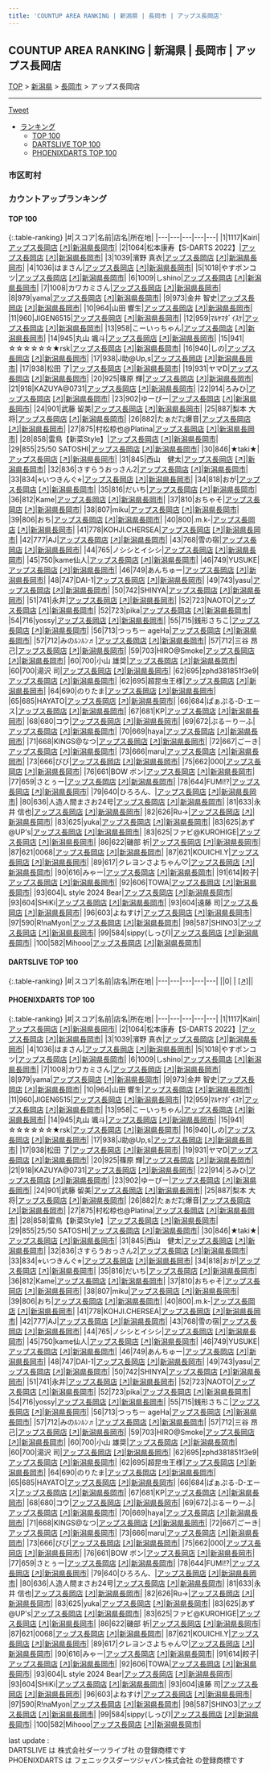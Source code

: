 ```yaml
---
title: 'COUNTUP AREA RANKING | 新潟県 | 長岡市 | アップス長岡店'
---
```

## COUNTUP AREA RANKING | 新潟県 | 長岡市 | アップス長岡店

[TOP](/darts/rank/) > [新潟県](/darts/rank/新潟県/) > [長岡市](/darts/rank/新潟県/長岡市/) > アップス長岡店

___

<a href="https://twitter.com/share?ref_src=twsrc%5Etfw" data-text="COUNTUP AREA RANKING | 新潟県長岡市アップス長岡店" class="twitter-share-button" data-hashtags="DARTSLIVE,PHOENIXDARTS,darts,ダーツ" data-show-count="false">Tweet</a>

* [ランキング](#カウントアップランキング)
    * [TOP 100](#top-100)
    * [DARTSLIVE TOP 100](#dartslive-top-100)
    * [PHOENIXDARTS TOP 100](#phoenixdarts-top-100)

### 市区町村

<ul>

</ul>

### カウントアップランキング

#### TOP 100



{:.table-ranking}
|#|スコア|名前|店名|所在地|
|---|---|---|---|---|
|1|1117|<span class="rank-name-pd">Kairi</span>|<a href="/darts/rank/shops/81189.html">アップス長岡店</a> <a href="https://vs.phoenixdarts.com/jp/shop/shopDetailInfo/s_81189?s_seq=81189">[↗]</a>|<a href="/darts/rank/新潟県/長岡市">新潟県長岡市</a>|
|2|1064|<span class="rank-name-pd">松本康寿【S-DARTS 2022】</span>|<a href="/darts/rank/shops/81189.html">アップス長岡店</a> <a href="https://vs.phoenixdarts.com/jp/shop/shopDetailInfo/s_81189?s_seq=81189">[↗]</a>|<a href="/darts/rank/新潟県/長岡市">新潟県長岡市</a>|
|3|1039|<span class="rank-name-pd"><span class="pro-icon-pd"></span>濱野 真衣</span>|<a href="/darts/rank/shops/81189.html">アップス長岡店</a> <a href="https://vs.phoenixdarts.com/jp/shop/shopDetailInfo/s_81189?s_seq=81189">[↗]</a>|<a href="/darts/rank/新潟県/長岡市">新潟県長岡市</a>|
|4|1036|<span class="rank-name-pd">はまさん</span>|<a href="/darts/rank/shops/81189.html">アップス長岡店</a> <a href="https://vs.phoenixdarts.com/jp/shop/shopDetailInfo/s_81189?s_seq=81189">[↗]</a>|<a href="/darts/rank/新潟県/長岡市">新潟県長岡市</a>|
|5|1018|<span class="rank-name-pd">やすポンコツ</span>|<a href="/darts/rank/shops/81189.html">アップス長岡店</a> <a href="https://vs.phoenixdarts.com/jp/shop/shopDetailInfo/s_81189?s_seq=81189">[↗]</a>|<a href="/darts/rank/新潟県/長岡市">新潟県長岡市</a>|
|6|1009|<span class="rank-name-pd">しshino</span>|<a href="/darts/rank/shops/81189.html">アップス長岡店</a> <a href="https://vs.phoenixdarts.com/jp/shop/shopDetailInfo/s_81189?s_seq=81189">[↗]</a>|<a href="/darts/rank/新潟県/長岡市">新潟県長岡市</a>|
|7|1008|<span class="rank-name-pd">カワカミさん</span>|<a href="/darts/rank/shops/81189.html">アップス長岡店</a> <a href="https://vs.phoenixdarts.com/jp/shop/shopDetailInfo/s_81189?s_seq=81189">[↗]</a>|<a href="/darts/rank/新潟県/長岡市">新潟県長岡市</a>|
|8|979|<span class="rank-name-pd">yama</span>|<a href="/darts/rank/shops/81189.html">アップス長岡店</a> <a href="https://vs.phoenixdarts.com/jp/shop/shopDetailInfo/s_81189?s_seq=81189">[↗]</a>|<a href="/darts/rank/新潟県/長岡市">新潟県長岡市</a>|
|9|973|<span class="rank-name-pd"><span class="pro-icon-pd"></span>金井 智史</span>|<a href="/darts/rank/shops/81189.html">アップス長岡店</a> <a href="https://vs.phoenixdarts.com/jp/shop/shopDetailInfo/s_81189?s_seq=81189">[↗]</a>|<a href="/darts/rank/新潟県/長岡市">新潟県長岡市</a>|
|10|964|<span class="rank-name-pd"><span class="pro-icon-pd"></span>山田 響生</span>|<a href="/darts/rank/shops/81189.html">アップス長岡店</a> <a href="https://vs.phoenixdarts.com/jp/shop/shopDetailInfo/s_81189?s_seq=81189">[↗]</a>|<a href="/darts/rank/新潟県/長岡市">新潟県長岡市</a>|
|11|960|<span class="rank-name-pd">JIGEN6515</span>|<a href="/darts/rank/shops/81189.html">アップス長岡店</a> <a href="https://vs.phoenixdarts.com/jp/shop/shopDetailInfo/s_81189?s_seq=81189">[↗]</a>|<a href="/darts/rank/新潟県/長岡市">新潟県長岡市</a>|
|12|959|<span class="rank-name-pd">ﾏﾙﾔﾏﾀﾞｲｽｹ</span>|<a href="/darts/rank/shops/81189.html">アップス長岡店</a> <a href="https://vs.phoenixdarts.com/jp/shop/shopDetailInfo/s_81189?s_seq=81189">[↗]</a>|<a href="/darts/rank/新潟県/長岡市">新潟県長岡市</a>|
|13|958|<span class="rank-name-pd">こーいっちゃん</span>|<a href="/darts/rank/shops/81189.html">アップス長岡店</a> <a href="https://vs.phoenixdarts.com/jp/shop/shopDetailInfo/s_81189?s_seq=81189">[↗]</a>|<a href="/darts/rank/新潟県/長岡市">新潟県長岡市</a>|
|14|945|<span class="rank-name-pd"><span class="pro-icon-pd"></span>丸山 颯斗</span>|<a href="/darts/rank/shops/81189.html">アップス長岡店</a> <a href="https://vs.phoenixdarts.com/jp/shop/shopDetailInfo/s_81189?s_seq=81189">[↗]</a>|<a href="/darts/rank/新潟県/長岡市">新潟県長岡市</a>|
|15|941|<span class="rank-name-pd">☆☆☆☆☆☆★rsk</span>|<a href="/darts/rank/shops/81189.html">アップス長岡店</a> <a href="https://vs.phoenixdarts.com/jp/shop/shopDetailInfo/s_81189?s_seq=81189">[↗]</a>|<a href="/darts/rank/新潟県/長岡市">新潟県長岡市</a>|
|16|940|<span class="rank-name-pd">しの</span>|<a href="/darts/rank/shops/81189.html">アップス長岡店</a> <a href="https://vs.phoenixdarts.com/jp/shop/shopDetailInfo/s_81189?s_seq=81189">[↗]</a>|<a href="/darts/rank/新潟県/長岡市">新潟県長岡市</a>|
|17|938|<span class="rank-name-pd">J助@Up,s</span>|<a href="/darts/rank/shops/81189.html">アップス長岡店</a> <a href="https://vs.phoenixdarts.com/jp/shop/shopDetailInfo/s_81189?s_seq=81189">[↗]</a>|<a href="/darts/rank/新潟県/長岡市">新潟県長岡市</a>|
|17|938|<span class="rank-name-pd"><span class="pro-icon-pd"></span>松田 了</span>|<a href="/darts/rank/shops/81189.html">アップス長岡店</a> <a href="https://vs.phoenixdarts.com/jp/shop/shopDetailInfo/s_81189?s_seq=81189">[↗]</a>|<a href="/darts/rank/新潟県/長岡市">新潟県長岡市</a>|
|19|931|<span class="rank-name-pd">ヤマD</span>|<a href="/darts/rank/shops/81189.html">アップス長岡店</a> <a href="https://vs.phoenixdarts.com/jp/shop/shopDetailInfo/s_81189?s_seq=81189">[↗]</a>|<a href="/darts/rank/新潟県/長岡市">新潟県長岡市</a>|
|20|925|<span class="rank-name-pd"><span class="pro-icon-pd"></span>篠原 輝</span>|<a href="/darts/rank/shops/81189.html">アップス長岡店</a> <a href="https://vs.phoenixdarts.com/jp/shop/shopDetailInfo/s_81189?s_seq=81189">[↗]</a>|<a href="/darts/rank/新潟県/長岡市">新潟県長岡市</a>|
|21|918|<span class="rank-name-pd">KAZUYA@0731</span>|<a href="/darts/rank/shops/81189.html">アップス長岡店</a> <a href="https://vs.phoenixdarts.com/jp/shop/shopDetailInfo/s_81189?s_seq=81189">[↗]</a>|<a href="/darts/rank/新潟県/長岡市">新潟県長岡市</a>|
|22|914|<span class="rank-name-pd">ろみひ</span>|<a href="/darts/rank/shops/81189.html">アップス長岡店</a> <a href="https://vs.phoenixdarts.com/jp/shop/shopDetailInfo/s_81189?s_seq=81189">[↗]</a>|<a href="/darts/rank/新潟県/長岡市">新潟県長岡市</a>|
|23|902|<span class="rank-name-pd">ゆーぴー</span>|<a href="/darts/rank/shops/81189.html">アップス長岡店</a> <a href="https://vs.phoenixdarts.com/jp/shop/shopDetailInfo/s_81189?s_seq=81189">[↗]</a>|<a href="/darts/rank/新潟県/長岡市">新潟県長岡市</a>|
|24|901|<span class="rank-name-pd"><span class="pro-icon-pd"></span>武藤 留美</span>|<a href="/darts/rank/shops/81189.html">アップス長岡店</a> <a href="https://vs.phoenixdarts.com/jp/shop/shopDetailInfo/s_81189?s_seq=81189">[↗]</a>|<a href="/darts/rank/新潟県/長岡市">新潟県長岡市</a>|
|25|887|<span class="rank-name-pd"><span class="pro-icon-pd"></span>梨本 大将</span>|<a href="/darts/rank/shops/81189.html">アップス長岡店</a> <a href="https://vs.phoenixdarts.com/jp/shop/shopDetailInfo/s_81189?s_seq=81189">[↗]</a>|<a href="/darts/rank/新潟県/長岡市">新潟県長岡市</a>|
|26|882|<span class="rank-name-pd">たぁだ㌠爆音</span>|<a href="/darts/rank/shops/81189.html">アップス長岡店</a> <a href="https://vs.phoenixdarts.com/jp/shop/shopDetailInfo/s_81189?s_seq=81189">[↗]</a>|<a href="/darts/rank/新潟県/長岡市">新潟県長岡市</a>|
|27|875|<span class="rank-name-pd">村松椋也@Platina</span>|<a href="/darts/rank/shops/81189.html">アップス長岡店</a> <a href="https://vs.phoenixdarts.com/jp/shop/shopDetailInfo/s_81189?s_seq=81189">[↗]</a>|<a href="/darts/rank/新潟県/長岡市">新潟県長岡市</a>|
|28|858|<span class="rank-name-pd">雷鳥【新菜Style】</span>|<a href="/darts/rank/shops/81189.html">アップス長岡店</a> <a href="https://vs.phoenixdarts.com/jp/shop/shopDetailInfo/s_81189?s_seq=81189">[↗]</a>|<a href="/darts/rank/新潟県/長岡市">新潟県長岡市</a>|
|29|855|<span class="rank-name-pd">25/50 SATOSHI</span>|<a href="/darts/rank/shops/81189.html">アップス長岡店</a> <a href="https://vs.phoenixdarts.com/jp/shop/shopDetailInfo/s_81189?s_seq=81189">[↗]</a>|<a href="/darts/rank/新潟県/長岡市">新潟県長岡市</a>|
|30|846|<span class="rank-name-pd">★taki★</span>|<a href="/darts/rank/shops/81189.html">アップス長岡店</a> <a href="https://vs.phoenixdarts.com/jp/shop/shopDetailInfo/s_81189?s_seq=81189">[↗]</a>|<a href="/darts/rank/新潟県/長岡市">新潟県長岡市</a>|
|31|845|<span class="rank-name-pd">西山　健太</span>|<a href="/darts/rank/shops/81189.html">アップス長岡店</a> <a href="https://vs.phoenixdarts.com/jp/shop/shopDetailInfo/s_81189?s_seq=81189">[↗]</a>|<a href="/darts/rank/新潟県/長岡市">新潟県長岡市</a>|
|32|836|<span class="rank-name-pd">さすらうおっさん2</span>|<a href="/darts/rank/shops/81189.html">アップス長岡店</a> <a href="https://vs.phoenixdarts.com/jp/shop/shopDetailInfo/s_81189?s_seq=81189">[↗]</a>|<a href="/darts/rank/新潟県/長岡市">新潟県長岡市</a>|
|33|834|<span class="rank-name-pd">⭐︎いつきんぐ⭐︎</span>|<a href="/darts/rank/shops/81189.html">アップス長岡店</a> <a href="https://vs.phoenixdarts.com/jp/shop/shopDetailInfo/s_81189?s_seq=81189">[↗]</a>|<a href="/darts/rank/新潟県/長岡市">新潟県長岡市</a>|
|34|818|<span class="rank-name-pd">おが</span>|<a href="/darts/rank/shops/81189.html">アップス長岡店</a> <a href="https://vs.phoenixdarts.com/jp/shop/shopDetailInfo/s_81189?s_seq=81189">[↗]</a>|<a href="/darts/rank/新潟県/長岡市">新潟県長岡市</a>|
|35|816|<span class="rank-name-pd">だいち</span>|<a href="/darts/rank/shops/81189.html">アップス長岡店</a> <a href="https://vs.phoenixdarts.com/jp/shop/shopDetailInfo/s_81189?s_seq=81189">[↗]</a>|<a href="/darts/rank/新潟県/長岡市">新潟県長岡市</a>|
|36|812|<span class="rank-name-pd">Kame</span>|<a href="/darts/rank/shops/81189.html">アップス長岡店</a> <a href="https://vs.phoenixdarts.com/jp/shop/shopDetailInfo/s_81189?s_seq=81189">[↗]</a>|<a href="/darts/rank/新潟県/長岡市">新潟県長岡市</a>|
|37|810|<span class="rank-name-pd">おちゃそ</span>|<a href="/darts/rank/shops/81189.html">アップス長岡店</a> <a href="https://vs.phoenixdarts.com/jp/shop/shopDetailInfo/s_81189?s_seq=81189">[↗]</a>|<a href="/darts/rank/新潟県/長岡市">新潟県長岡市</a>|
|38|807|<span class="rank-name-pd">miku</span>|<a href="/darts/rank/shops/81189.html">アップス長岡店</a> <a href="https://vs.phoenixdarts.com/jp/shop/shopDetailInfo/s_81189?s_seq=81189">[↗]</a>|<a href="/darts/rank/新潟県/長岡市">新潟県長岡市</a>|
|39|806|<span class="rank-name-pd">おち</span>|<a href="/darts/rank/shops/81189.html">アップス長岡店</a> <a href="https://vs.phoenixdarts.com/jp/shop/shopDetailInfo/s_81189?s_seq=81189">[↗]</a>|<a href="/darts/rank/新潟県/長岡市">新潟県長岡市</a>|
|40|800|<span class="rank-name-pd">.m.k-</span>|<a href="/darts/rank/shops/81189.html">アップス長岡店</a> <a href="https://vs.phoenixdarts.com/jp/shop/shopDetailInfo/s_81189?s_seq=81189">[↗]</a>|<a href="/darts/rank/新潟県/長岡市">新潟県長岡市</a>|
|41|778|<span class="rank-name-pd">KOHJI.CHERSEA</span>|<a href="/darts/rank/shops/81189.html">アップス長岡店</a> <a href="https://vs.phoenixdarts.com/jp/shop/shopDetailInfo/s_81189?s_seq=81189">[↗]</a>|<a href="/darts/rank/新潟県/長岡市">新潟県長岡市</a>|
|42|777|<span class="rank-name-pd">AJ</span>|<a href="/darts/rank/shops/81189.html">アップス長岡店</a> <a href="https://vs.phoenixdarts.com/jp/shop/shopDetailInfo/s_81189?s_seq=81189">[↗]</a>|<a href="/darts/rank/新潟県/長岡市">新潟県長岡市</a>|
|43|768|<span class="rank-name-pd">雪の宿</span>|<a href="/darts/rank/shops/81189.html">アップス長岡店</a> <a href="https://vs.phoenixdarts.com/jp/shop/shopDetailInfo/s_81189?s_seq=81189">[↗]</a>|<a href="/darts/rank/新潟県/長岡市">新潟県長岡市</a>|
|44|765|<span class="rank-name-pd">ノシシとイシシ</span>|<a href="/darts/rank/shops/81189.html">アップス長岡店</a> <a href="https://vs.phoenixdarts.com/jp/shop/shopDetailInfo/s_81189?s_seq=81189">[↗]</a>|<a href="/darts/rank/新潟県/長岡市">新潟県長岡市</a>|
|45|750|<span class="rank-name-pd">kame仙人</span>|<a href="/darts/rank/shops/81189.html">アップス長岡店</a> <a href="https://vs.phoenixdarts.com/jp/shop/shopDetailInfo/s_81189?s_seq=81189">[↗]</a>|<a href="/darts/rank/新潟県/長岡市">新潟県長岡市</a>|
|46|749|<span class="rank-name-pd">YUSUKE</span>|<a href="/darts/rank/shops/81189.html">アップス長岡店</a> <a href="https://vs.phoenixdarts.com/jp/shop/shopDetailInfo/s_81189?s_seq=81189">[↗]</a>|<a href="/darts/rank/新潟県/長岡市">新潟県長岡市</a>|
|46|749|<span class="rank-name-pd">あんちゅー</span>|<a href="/darts/rank/shops/81189.html">アップス長岡店</a> <a href="https://vs.phoenixdarts.com/jp/shop/shopDetailInfo/s_81189?s_seq=81189">[↗]</a>|<a href="/darts/rank/新潟県/長岡市">新潟県長岡市</a>|
|48|747|<span class="rank-name-pd">DAI-1</span>|<a href="/darts/rank/shops/81189.html">アップス長岡店</a> <a href="https://vs.phoenixdarts.com/jp/shop/shopDetailInfo/s_81189?s_seq=81189">[↗]</a>|<a href="/darts/rank/新潟県/長岡市">新潟県長岡市</a>|
|49|743|<span class="rank-name-pd">yasu</span>|<a href="/darts/rank/shops/81189.html">アップス長岡店</a> <a href="https://vs.phoenixdarts.com/jp/shop/shopDetailInfo/s_81189?s_seq=81189">[↗]</a>|<a href="/darts/rank/新潟県/長岡市">新潟県長岡市</a>|
|50|742|<span class="rank-name-pd">SHINYA</span>|<a href="/darts/rank/shops/81189.html">アップス長岡店</a> <a href="https://vs.phoenixdarts.com/jp/shop/shopDetailInfo/s_81189?s_seq=81189">[↗]</a>|<a href="/darts/rank/新潟県/長岡市">新潟県長岡市</a>|
|51|741|<span class="rank-name-pd">永井</span>|<a href="/darts/rank/shops/81189.html">アップス長岡店</a> <a href="https://vs.phoenixdarts.com/jp/shop/shopDetailInfo/s_81189?s_seq=81189">[↗]</a>|<a href="/darts/rank/新潟県/長岡市">新潟県長岡市</a>|
|52|723|<span class="rank-name-pd">NAOTO</span>|<a href="/darts/rank/shops/81189.html">アップス長岡店</a> <a href="https://vs.phoenixdarts.com/jp/shop/shopDetailInfo/s_81189?s_seq=81189">[↗]</a>|<a href="/darts/rank/新潟県/長岡市">新潟県長岡市</a>|
|52|723|<span class="rank-name-pd">pika</span>|<a href="/darts/rank/shops/81189.html">アップス長岡店</a> <a href="https://vs.phoenixdarts.com/jp/shop/shopDetailInfo/s_81189?s_seq=81189">[↗]</a>|<a href="/darts/rank/新潟県/長岡市">新潟県長岡市</a>|
|54|716|<span class="rank-name-pd">yossy</span>|<a href="/darts/rank/shops/81189.html">アップス長岡店</a> <a href="https://vs.phoenixdarts.com/jp/shop/shopDetailInfo/s_81189?s_seq=81189">[↗]</a>|<a href="/darts/rank/新潟県/長岡市">新潟県長岡市</a>|
|55|715|<span class="rank-name-pd">銭形さちこ</span>|<a href="/darts/rank/shops/81189.html">アップス長岡店</a> <a href="https://vs.phoenixdarts.com/jp/shop/shopDetailInfo/s_81189?s_seq=81189">[↗]</a>|<a href="/darts/rank/新潟県/長岡市">新潟県長岡市</a>|
|56|713|<span class="rank-name-pd">つっちー ageHa</span>|<a href="/darts/rank/shops/81189.html">アップス長岡店</a> <a href="https://vs.phoenixdarts.com/jp/shop/shopDetailInfo/s_81189?s_seq=81189">[↗]</a>|<a href="/darts/rank/新潟県/長岡市">新潟県長岡市</a>|
|57|712|<span class="rank-name-pd">みのﾙﾝﾙﾝ♬</span>|<a href="/darts/rank/shops/81189.html">アップス長岡店</a> <a href="https://vs.phoenixdarts.com/jp/shop/shopDetailInfo/s_81189?s_seq=81189">[↗]</a>|<a href="/darts/rank/新潟県/長岡市">新潟県長岡市</a>|
|57|712|<span class="rank-name-pd"><span class="pro-icon-pd"></span>三谷 昂己</span>|<a href="/darts/rank/shops/81189.html">アップス長岡店</a> <a href="https://vs.phoenixdarts.com/jp/shop/shopDetailInfo/s_81189?s_seq=81189">[↗]</a>|<a href="/darts/rank/新潟県/長岡市">新潟県長岡市</a>|
|59|703|<span class="rank-name-pd">HIRO@Smoke</span>|<a href="/darts/rank/shops/81189.html">アップス長岡店</a> <a href="https://vs.phoenixdarts.com/jp/shop/shopDetailInfo/s_81189?s_seq=81189">[↗]</a>|<a href="/darts/rank/新潟県/長岡市">新潟県長岡市</a>|
|60|700|<span class="rank-name-pd">小山 雄奨</span>|<a href="/darts/rank/shops/81189.html">アップス長岡店</a> <a href="https://vs.phoenixdarts.com/jp/shop/shopDetailInfo/s_81189?s_seq=81189">[↗]</a>|<a href="/darts/rank/新潟県/長岡市">新潟県長岡市</a>|
|60|700|<span class="rank-name-pd">湯沢 司</span>|<a href="/darts/rank/shops/81189.html">アップス長岡店</a> <a href="https://vs.phoenixdarts.com/jp/shop/shopDetailInfo/s_81189?s_seq=81189">[↗]</a>|<a href="/darts/rank/新潟県/長岡市">新潟県長岡市</a>|
|62|695|<span class="rank-name-pd">zphd381851f3e9</span>|<a href="/darts/rank/shops/81189.html">アップス長岡店</a> <a href="https://vs.phoenixdarts.com/jp/shop/shopDetailInfo/s_81189?s_seq=81189">[↗]</a>|<a href="/darts/rank/新潟県/長岡市">新潟県長岡市</a>|
|62|695|<span class="rank-name-pd">超昆虫王様</span>|<a href="/darts/rank/shops/81189.html">アップス長岡店</a> <a href="https://vs.phoenixdarts.com/jp/shop/shopDetailInfo/s_81189?s_seq=81189">[↗]</a>|<a href="/darts/rank/新潟県/長岡市">新潟県長岡市</a>|
|64|690|<span class="rank-name-pd">のりたま</span>|<a href="/darts/rank/shops/81189.html">アップス長岡店</a> <a href="https://vs.phoenixdarts.com/jp/shop/shopDetailInfo/s_81189?s_seq=81189">[↗]</a>|<a href="/darts/rank/新潟県/長岡市">新潟県長岡市</a>|
|65|685|<span class="rank-name-pd">HAYATO</span>|<a href="/darts/rank/shops/81189.html">アップス長岡店</a> <a href="https://vs.phoenixdarts.com/jp/shop/shopDetailInfo/s_81189?s_seq=81189">[↗]</a>|<a href="/darts/rank/新潟県/長岡市">新潟県長岡市</a>|
|66|684|<span class="rank-name-pd">ぱぁぷる-D-エース</span>|<a href="/darts/rank/shops/81189.html">アップス長岡店</a> <a href="https://vs.phoenixdarts.com/jp/shop/shopDetailInfo/s_81189?s_seq=81189">[↗]</a>|<a href="/darts/rank/新潟県/長岡市">新潟県長岡市</a>|
|67|681|<span class="rank-name-pd">KP</span>|<a href="/darts/rank/shops/81189.html">アップス長岡店</a> <a href="https://vs.phoenixdarts.com/jp/shop/shopDetailInfo/s_81189?s_seq=81189">[↗]</a>|<a href="/darts/rank/新潟県/長岡市">新潟県長岡市</a>|
|68|680|<span class="rank-name-pd">コウ</span>|<a href="/darts/rank/shops/81189.html">アップス長岡店</a> <a href="https://vs.phoenixdarts.com/jp/shop/shopDetailInfo/s_81189?s_seq=81189">[↗]</a>|<a href="/darts/rank/新潟県/長岡市">新潟県長岡市</a>|
|69|672|<span class="rank-name-pd">ぶるーりーふ</span>|<a href="/darts/rank/shops/81189.html">アップス長岡店</a> <a href="https://vs.phoenixdarts.com/jp/shop/shopDetailInfo/s_81189?s_seq=81189">[↗]</a>|<a href="/darts/rank/新潟県/長岡市">新潟県長岡市</a>|
|70|669|<span class="rank-name-pd">haya</span>|<a href="/darts/rank/shops/81189.html">アップス長岡店</a> <a href="https://vs.phoenixdarts.com/jp/shop/shopDetailInfo/s_81189?s_seq=81189">[↗]</a>|<a href="/darts/rank/新潟県/長岡市">新潟県長岡市</a>|
|71|668|<span class="rank-name-pd">KINGS@なつ</span>|<a href="/darts/rank/shops/81189.html">アップス長岡店</a> <a href="https://vs.phoenixdarts.com/jp/shop/shopDetailInfo/s_81189?s_seq=81189">[↗]</a>|<a href="/darts/rank/新潟県/長岡市">新潟県長岡市</a>|
|72|667|<span class="rank-name-pd">ごーき</span>|<a href="/darts/rank/shops/81189.html">アップス長岡店</a> <a href="https://vs.phoenixdarts.com/jp/shop/shopDetailInfo/s_81189?s_seq=81189">[↗]</a>|<a href="/darts/rank/新潟県/長岡市">新潟県長岡市</a>|
|73|666|<span class="rank-name-pd">maru</span>|<a href="/darts/rank/shops/81189.html">アップス長岡店</a> <a href="https://vs.phoenixdarts.com/jp/shop/shopDetailInfo/s_81189?s_seq=81189">[↗]</a>|<a href="/darts/rank/新潟県/長岡市">新潟県長岡市</a>|
|73|666|<span class="rank-name-pd">びび</span>|<a href="/darts/rank/shops/81189.html">アップス長岡店</a> <a href="https://vs.phoenixdarts.com/jp/shop/shopDetailInfo/s_81189?s_seq=81189">[↗]</a>|<a href="/darts/rank/新潟県/長岡市">新潟県長岡市</a>|
|75|662|<span class="rank-name-pd">000</span>|<a href="/darts/rank/shops/81189.html">アップス長岡店</a> <a href="https://vs.phoenixdarts.com/jp/shop/shopDetailInfo/s_81189?s_seq=81189">[↗]</a>|<a href="/darts/rank/新潟県/長岡市">新潟県長岡市</a>|
|76|661|<span class="rank-name-pd">BOW ボン</span>|<a href="/darts/rank/shops/81189.html">アップス長岡店</a> <a href="https://vs.phoenixdarts.com/jp/shop/shopDetailInfo/s_81189?s_seq=81189">[↗]</a>|<a href="/darts/rank/新潟県/長岡市">新潟県長岡市</a>|
|77|659|<span class="rank-name-pd">さとぅー</span>|<a href="/darts/rank/shops/81189.html">アップス長岡店</a> <a href="https://vs.phoenixdarts.com/jp/shop/shopDetailInfo/s_81189?s_seq=81189">[↗]</a>|<a href="/darts/rank/新潟県/長岡市">新潟県長岡市</a>|
|78|644|<span class="rank-name-pd">FUMI!?</span>|<a href="/darts/rank/shops/81189.html">アップス長岡店</a> <a href="https://vs.phoenixdarts.com/jp/shop/shopDetailInfo/s_81189?s_seq=81189">[↗]</a>|<a href="/darts/rank/新潟県/長岡市">新潟県長岡市</a>|
|79|640|<span class="rank-name-pd">ひろろん、</span>|<a href="/darts/rank/shops/81189.html">アップス長岡店</a> <a href="https://vs.phoenixdarts.com/jp/shop/shopDetailInfo/s_81189?s_seq=81189">[↗]</a>|<a href="/darts/rank/新潟県/長岡市">新潟県長岡市</a>|
|80|636|<span class="rank-name-pd">人造人間まさお24号</span>|<a href="/darts/rank/shops/81189.html">アップス長岡店</a> <a href="https://vs.phoenixdarts.com/jp/shop/shopDetailInfo/s_81189?s_seq=81189">[↗]</a>|<a href="/darts/rank/新潟県/長岡市">新潟県長岡市</a>|
|81|633|<span class="rank-name-pd">永井 信也</span>|<a href="/darts/rank/shops/81189.html">アップス長岡店</a> <a href="https://vs.phoenixdarts.com/jp/shop/shopDetailInfo/s_81189?s_seq=81189">[↗]</a>|<a href="/darts/rank/新潟県/長岡市">新潟県長岡市</a>|
|82|626|<span class="rank-name-pd">Ru→</span>|<a href="/darts/rank/shops/81189.html">アップス長岡店</a> <a href="https://vs.phoenixdarts.com/jp/shop/shopDetailInfo/s_81189?s_seq=81189">[↗]</a>|<a href="/darts/rank/新潟県/長岡市">新潟県長岡市</a>|
|83|625|<span class="rank-name-pd">yuka</span>|<a href="/darts/rank/shops/81189.html">アップス長岡店</a> <a href="https://vs.phoenixdarts.com/jp/shop/shopDetailInfo/s_81189?s_seq=81189">[↗]</a>|<a href="/darts/rank/新潟県/長岡市">新潟県長岡市</a>|
|83|625|<span class="rank-name-pd">あず@UP&#x27;s</span>|<a href="/darts/rank/shops/81189.html">アップス長岡店</a> <a href="https://vs.phoenixdarts.com/jp/shop/shopDetailInfo/s_81189?s_seq=81189">[↗]</a>|<a href="/darts/rank/新潟県/長岡市">新潟県長岡市</a>|
|83|625|<span class="rank-name-pd">ファビ@KUROHIGE</span>|<a href="/darts/rank/shops/81189.html">アップス長岡店</a> <a href="https://vs.phoenixdarts.com/jp/shop/shopDetailInfo/s_81189?s_seq=81189">[↗]</a>|<a href="/darts/rank/新潟県/長岡市">新潟県長岡市</a>|
|86|622|<span class="rank-name-pd"><span class="pro-icon-pd"></span>磯部 祈</span>|<a href="/darts/rank/shops/81189.html">アップス長岡店</a> <a href="https://vs.phoenixdarts.com/jp/shop/shopDetailInfo/s_81189?s_seq=81189">[↗]</a>|<a href="/darts/rank/新潟県/長岡市">新潟県長岡市</a>|
|87|621|<span class="rank-name-pd">0068</span>|<a href="/darts/rank/shops/81189.html">アップス長岡店</a> <a href="https://vs.phoenixdarts.com/jp/shop/shopDetailInfo/s_81189?s_seq=81189">[↗]</a>|<a href="/darts/rank/新潟県/長岡市">新潟県長岡市</a>|
|87|621|<span class="rank-name-pd">KOUICHI.Y</span>|<a href="/darts/rank/shops/81189.html">アップス長岡店</a> <a href="https://vs.phoenixdarts.com/jp/shop/shopDetailInfo/s_81189?s_seq=81189">[↗]</a>|<a href="/darts/rank/新潟県/長岡市">新潟県長岡市</a>|
|89|617|<span class="rank-name-pd">クレヨンさよちゃん♡</span>|<a href="/darts/rank/shops/81189.html">アップス長岡店</a> <a href="https://vs.phoenixdarts.com/jp/shop/shopDetailInfo/s_81189?s_seq=81189">[↗]</a>|<a href="/darts/rank/新潟県/長岡市">新潟県長岡市</a>|
|90|616|<span class="rank-name-pd">みゃー</span>|<a href="/darts/rank/shops/81189.html">アップス長岡店</a> <a href="https://vs.phoenixdarts.com/jp/shop/shopDetailInfo/s_81189?s_seq=81189">[↗]</a>|<a href="/darts/rank/新潟県/長岡市">新潟県長岡市</a>|
|91|614|<span class="rank-name-pd">餃子</span>|<a href="/darts/rank/shops/81189.html">アップス長岡店</a> <a href="https://vs.phoenixdarts.com/jp/shop/shopDetailInfo/s_81189?s_seq=81189">[↗]</a>|<a href="/darts/rank/新潟県/長岡市">新潟県長岡市</a>|
|92|606|<span class="rank-name-pd">TOWA</span>|<a href="/darts/rank/shops/81189.html">アップス長岡店</a> <a href="https://vs.phoenixdarts.com/jp/shop/shopDetailInfo/s_81189?s_seq=81189">[↗]</a>|<a href="/darts/rank/新潟県/長岡市">新潟県長岡市</a>|
|93|604|<span class="rank-name-pd">L style 2024 Bear</span>|<a href="/darts/rank/shops/81189.html">アップス長岡店</a> <a href="https://vs.phoenixdarts.com/jp/shop/shopDetailInfo/s_81189?s_seq=81189">[↗]</a>|<a href="/darts/rank/新潟県/長岡市">新潟県長岡市</a>|
|93|604|<span class="rank-name-pd">SHiKi</span>|<a href="/darts/rank/shops/81189.html">アップス長岡店</a> <a href="https://vs.phoenixdarts.com/jp/shop/shopDetailInfo/s_81189?s_seq=81189">[↗]</a>|<a href="/darts/rank/新潟県/長岡市">新潟県長岡市</a>|
|93|604|<span class="rank-name-pd"><span class="pro-icon-pd"></span>遠藤 司</span>|<a href="/darts/rank/shops/81189.html">アップス長岡店</a> <a href="https://vs.phoenixdarts.com/jp/shop/shopDetailInfo/s_81189?s_seq=81189">[↗]</a>|<a href="/darts/rank/新潟県/長岡市">新潟県長岡市</a>|
|96|603|<span class="rank-name-pd">よねすけ</span>|<a href="/darts/rank/shops/81189.html">アップス長岡店</a> <a href="https://vs.phoenixdarts.com/jp/shop/shopDetailInfo/s_81189?s_seq=81189">[↗]</a>|<a href="/darts/rank/新潟県/長岡市">新潟県長岡市</a>|
|97|590|<span class="rank-name-pd">R!naMyon</span>|<a href="/darts/rank/shops/81189.html">アップス長岡店</a> <a href="https://vs.phoenixdarts.com/jp/shop/shopDetailInfo/s_81189?s_seq=81189">[↗]</a>|<a href="/darts/rank/新潟県/長岡市">新潟県長岡市</a>|
|98|587|<span class="rank-name-pd">SHINO3</span>|<a href="/darts/rank/shops/81189.html">アップス長岡店</a> <a href="https://vs.phoenixdarts.com/jp/shop/shopDetailInfo/s_81189?s_seq=81189">[↗]</a>|<a href="/darts/rank/新潟県/長岡市">新潟県長岡市</a>|
|99|584|<span class="rank-name-pd">sippy(しっぴ)</span>|<a href="/darts/rank/shops/81189.html">アップス長岡店</a> <a href="https://vs.phoenixdarts.com/jp/shop/shopDetailInfo/s_81189?s_seq=81189">[↗]</a>|<a href="/darts/rank/新潟県/長岡市">新潟県長岡市</a>|
|100|582|<span class="rank-name-pd">Mihooo</span>|<a href="/darts/rank/shops/81189.html">アップス長岡店</a> <a href="https://vs.phoenixdarts.com/jp/shop/shopDetailInfo/s_81189?s_seq=81189">[↗]</a>|<a href="/darts/rank/新潟県/長岡市">新潟県長岡市</a>|


#### DARTSLIVE TOP 100



{:.table-ranking}
|#|スコア|名前|店名|所在地|
|---|---|---|---|---|
||0|<span class="rank-name-dl"> </span>|<a href="/darts/rank/shops/.html"></a> <a href="">[↗]</a>|<a href="/darts/rank//"></a>|


#### PHOENIXDARTS TOP 100



{:.table-ranking}
|#|スコア|名前|店名|所在地|
|---|---|---|---|---|
|1|1117|<span class="rank-name-pd">Kairi</span>|<a href="/darts/rank/shops/81189.html">アップス長岡店</a> <a href="https://vs.phoenixdarts.com/jp/shop/shopDetailInfo/s_81189?s_seq=81189">[↗]</a>|<a href="/darts/rank/新潟県/長岡市">新潟県長岡市</a>|
|2|1064|<span class="rank-name-pd">松本康寿【S-DARTS 2022】</span>|<a href="/darts/rank/shops/81189.html">アップス長岡店</a> <a href="https://vs.phoenixdarts.com/jp/shop/shopDetailInfo/s_81189?s_seq=81189">[↗]</a>|<a href="/darts/rank/新潟県/長岡市">新潟県長岡市</a>|
|3|1039|<span class="rank-name-pd"><span class="pro-icon-pd"></span>濱野 真衣</span>|<a href="/darts/rank/shops/81189.html">アップス長岡店</a> <a href="https://vs.phoenixdarts.com/jp/shop/shopDetailInfo/s_81189?s_seq=81189">[↗]</a>|<a href="/darts/rank/新潟県/長岡市">新潟県長岡市</a>|
|4|1036|<span class="rank-name-pd">はまさん</span>|<a href="/darts/rank/shops/81189.html">アップス長岡店</a> <a href="https://vs.phoenixdarts.com/jp/shop/shopDetailInfo/s_81189?s_seq=81189">[↗]</a>|<a href="/darts/rank/新潟県/長岡市">新潟県長岡市</a>|
|5|1018|<span class="rank-name-pd">やすポンコツ</span>|<a href="/darts/rank/shops/81189.html">アップス長岡店</a> <a href="https://vs.phoenixdarts.com/jp/shop/shopDetailInfo/s_81189?s_seq=81189">[↗]</a>|<a href="/darts/rank/新潟県/長岡市">新潟県長岡市</a>|
|6|1009|<span class="rank-name-pd">しshino</span>|<a href="/darts/rank/shops/81189.html">アップス長岡店</a> <a href="https://vs.phoenixdarts.com/jp/shop/shopDetailInfo/s_81189?s_seq=81189">[↗]</a>|<a href="/darts/rank/新潟県/長岡市">新潟県長岡市</a>|
|7|1008|<span class="rank-name-pd">カワカミさん</span>|<a href="/darts/rank/shops/81189.html">アップス長岡店</a> <a href="https://vs.phoenixdarts.com/jp/shop/shopDetailInfo/s_81189?s_seq=81189">[↗]</a>|<a href="/darts/rank/新潟県/長岡市">新潟県長岡市</a>|
|8|979|<span class="rank-name-pd">yama</span>|<a href="/darts/rank/shops/81189.html">アップス長岡店</a> <a href="https://vs.phoenixdarts.com/jp/shop/shopDetailInfo/s_81189?s_seq=81189">[↗]</a>|<a href="/darts/rank/新潟県/長岡市">新潟県長岡市</a>|
|9|973|<span class="rank-name-pd"><span class="pro-icon-pd"></span>金井 智史</span>|<a href="/darts/rank/shops/81189.html">アップス長岡店</a> <a href="https://vs.phoenixdarts.com/jp/shop/shopDetailInfo/s_81189?s_seq=81189">[↗]</a>|<a href="/darts/rank/新潟県/長岡市">新潟県長岡市</a>|
|10|964|<span class="rank-name-pd"><span class="pro-icon-pd"></span>山田 響生</span>|<a href="/darts/rank/shops/81189.html">アップス長岡店</a> <a href="https://vs.phoenixdarts.com/jp/shop/shopDetailInfo/s_81189?s_seq=81189">[↗]</a>|<a href="/darts/rank/新潟県/長岡市">新潟県長岡市</a>|
|11|960|<span class="rank-name-pd">JIGEN6515</span>|<a href="/darts/rank/shops/81189.html">アップス長岡店</a> <a href="https://vs.phoenixdarts.com/jp/shop/shopDetailInfo/s_81189?s_seq=81189">[↗]</a>|<a href="/darts/rank/新潟県/長岡市">新潟県長岡市</a>|
|12|959|<span class="rank-name-pd">ﾏﾙﾔﾏﾀﾞｲｽｹ</span>|<a href="/darts/rank/shops/81189.html">アップス長岡店</a> <a href="https://vs.phoenixdarts.com/jp/shop/shopDetailInfo/s_81189?s_seq=81189">[↗]</a>|<a href="/darts/rank/新潟県/長岡市">新潟県長岡市</a>|
|13|958|<span class="rank-name-pd">こーいっちゃん</span>|<a href="/darts/rank/shops/81189.html">アップス長岡店</a> <a href="https://vs.phoenixdarts.com/jp/shop/shopDetailInfo/s_81189?s_seq=81189">[↗]</a>|<a href="/darts/rank/新潟県/長岡市">新潟県長岡市</a>|
|14|945|<span class="rank-name-pd"><span class="pro-icon-pd"></span>丸山 颯斗</span>|<a href="/darts/rank/shops/81189.html">アップス長岡店</a> <a href="https://vs.phoenixdarts.com/jp/shop/shopDetailInfo/s_81189?s_seq=81189">[↗]</a>|<a href="/darts/rank/新潟県/長岡市">新潟県長岡市</a>|
|15|941|<span class="rank-name-pd">☆☆☆☆☆☆★rsk</span>|<a href="/darts/rank/shops/81189.html">アップス長岡店</a> <a href="https://vs.phoenixdarts.com/jp/shop/shopDetailInfo/s_81189?s_seq=81189">[↗]</a>|<a href="/darts/rank/新潟県/長岡市">新潟県長岡市</a>|
|16|940|<span class="rank-name-pd">しの</span>|<a href="/darts/rank/shops/81189.html">アップス長岡店</a> <a href="https://vs.phoenixdarts.com/jp/shop/shopDetailInfo/s_81189?s_seq=81189">[↗]</a>|<a href="/darts/rank/新潟県/長岡市">新潟県長岡市</a>|
|17|938|<span class="rank-name-pd">J助@Up,s</span>|<a href="/darts/rank/shops/81189.html">アップス長岡店</a> <a href="https://vs.phoenixdarts.com/jp/shop/shopDetailInfo/s_81189?s_seq=81189">[↗]</a>|<a href="/darts/rank/新潟県/長岡市">新潟県長岡市</a>|
|17|938|<span class="rank-name-pd"><span class="pro-icon-pd"></span>松田 了</span>|<a href="/darts/rank/shops/81189.html">アップス長岡店</a> <a href="https://vs.phoenixdarts.com/jp/shop/shopDetailInfo/s_81189?s_seq=81189">[↗]</a>|<a href="/darts/rank/新潟県/長岡市">新潟県長岡市</a>|
|19|931|<span class="rank-name-pd">ヤマD</span>|<a href="/darts/rank/shops/81189.html">アップス長岡店</a> <a href="https://vs.phoenixdarts.com/jp/shop/shopDetailInfo/s_81189?s_seq=81189">[↗]</a>|<a href="/darts/rank/新潟県/長岡市">新潟県長岡市</a>|
|20|925|<span class="rank-name-pd"><span class="pro-icon-pd"></span>篠原 輝</span>|<a href="/darts/rank/shops/81189.html">アップス長岡店</a> <a href="https://vs.phoenixdarts.com/jp/shop/shopDetailInfo/s_81189?s_seq=81189">[↗]</a>|<a href="/darts/rank/新潟県/長岡市">新潟県長岡市</a>|
|21|918|<span class="rank-name-pd">KAZUYA@0731</span>|<a href="/darts/rank/shops/81189.html">アップス長岡店</a> <a href="https://vs.phoenixdarts.com/jp/shop/shopDetailInfo/s_81189?s_seq=81189">[↗]</a>|<a href="/darts/rank/新潟県/長岡市">新潟県長岡市</a>|
|22|914|<span class="rank-name-pd">ろみひ</span>|<a href="/darts/rank/shops/81189.html">アップス長岡店</a> <a href="https://vs.phoenixdarts.com/jp/shop/shopDetailInfo/s_81189?s_seq=81189">[↗]</a>|<a href="/darts/rank/新潟県/長岡市">新潟県長岡市</a>|
|23|902|<span class="rank-name-pd">ゆーぴー</span>|<a href="/darts/rank/shops/81189.html">アップス長岡店</a> <a href="https://vs.phoenixdarts.com/jp/shop/shopDetailInfo/s_81189?s_seq=81189">[↗]</a>|<a href="/darts/rank/新潟県/長岡市">新潟県長岡市</a>|
|24|901|<span class="rank-name-pd"><span class="pro-icon-pd"></span>武藤 留美</span>|<a href="/darts/rank/shops/81189.html">アップス長岡店</a> <a href="https://vs.phoenixdarts.com/jp/shop/shopDetailInfo/s_81189?s_seq=81189">[↗]</a>|<a href="/darts/rank/新潟県/長岡市">新潟県長岡市</a>|
|25|887|<span class="rank-name-pd"><span class="pro-icon-pd"></span>梨本 大将</span>|<a href="/darts/rank/shops/81189.html">アップス長岡店</a> <a href="https://vs.phoenixdarts.com/jp/shop/shopDetailInfo/s_81189?s_seq=81189">[↗]</a>|<a href="/darts/rank/新潟県/長岡市">新潟県長岡市</a>|
|26|882|<span class="rank-name-pd">たぁだ㌠爆音</span>|<a href="/darts/rank/shops/81189.html">アップス長岡店</a> <a href="https://vs.phoenixdarts.com/jp/shop/shopDetailInfo/s_81189?s_seq=81189">[↗]</a>|<a href="/darts/rank/新潟県/長岡市">新潟県長岡市</a>|
|27|875|<span class="rank-name-pd">村松椋也@Platina</span>|<a href="/darts/rank/shops/81189.html">アップス長岡店</a> <a href="https://vs.phoenixdarts.com/jp/shop/shopDetailInfo/s_81189?s_seq=81189">[↗]</a>|<a href="/darts/rank/新潟県/長岡市">新潟県長岡市</a>|
|28|858|<span class="rank-name-pd">雷鳥【新菜Style】</span>|<a href="/darts/rank/shops/81189.html">アップス長岡店</a> <a href="https://vs.phoenixdarts.com/jp/shop/shopDetailInfo/s_81189?s_seq=81189">[↗]</a>|<a href="/darts/rank/新潟県/長岡市">新潟県長岡市</a>|
|29|855|<span class="rank-name-pd">25/50 SATOSHI</span>|<a href="/darts/rank/shops/81189.html">アップス長岡店</a> <a href="https://vs.phoenixdarts.com/jp/shop/shopDetailInfo/s_81189?s_seq=81189">[↗]</a>|<a href="/darts/rank/新潟県/長岡市">新潟県長岡市</a>|
|30|846|<span class="rank-name-pd">★taki★</span>|<a href="/darts/rank/shops/81189.html">アップス長岡店</a> <a href="https://vs.phoenixdarts.com/jp/shop/shopDetailInfo/s_81189?s_seq=81189">[↗]</a>|<a href="/darts/rank/新潟県/長岡市">新潟県長岡市</a>|
|31|845|<span class="rank-name-pd">西山　健太</span>|<a href="/darts/rank/shops/81189.html">アップス長岡店</a> <a href="https://vs.phoenixdarts.com/jp/shop/shopDetailInfo/s_81189?s_seq=81189">[↗]</a>|<a href="/darts/rank/新潟県/長岡市">新潟県長岡市</a>|
|32|836|<span class="rank-name-pd">さすらうおっさん2</span>|<a href="/darts/rank/shops/81189.html">アップス長岡店</a> <a href="https://vs.phoenixdarts.com/jp/shop/shopDetailInfo/s_81189?s_seq=81189">[↗]</a>|<a href="/darts/rank/新潟県/長岡市">新潟県長岡市</a>|
|33|834|<span class="rank-name-pd">⭐︎いつきんぐ⭐︎</span>|<a href="/darts/rank/shops/81189.html">アップス長岡店</a> <a href="https://vs.phoenixdarts.com/jp/shop/shopDetailInfo/s_81189?s_seq=81189">[↗]</a>|<a href="/darts/rank/新潟県/長岡市">新潟県長岡市</a>|
|34|818|<span class="rank-name-pd">おが</span>|<a href="/darts/rank/shops/81189.html">アップス長岡店</a> <a href="https://vs.phoenixdarts.com/jp/shop/shopDetailInfo/s_81189?s_seq=81189">[↗]</a>|<a href="/darts/rank/新潟県/長岡市">新潟県長岡市</a>|
|35|816|<span class="rank-name-pd">だいち</span>|<a href="/darts/rank/shops/81189.html">アップス長岡店</a> <a href="https://vs.phoenixdarts.com/jp/shop/shopDetailInfo/s_81189?s_seq=81189">[↗]</a>|<a href="/darts/rank/新潟県/長岡市">新潟県長岡市</a>|
|36|812|<span class="rank-name-pd">Kame</span>|<a href="/darts/rank/shops/81189.html">アップス長岡店</a> <a href="https://vs.phoenixdarts.com/jp/shop/shopDetailInfo/s_81189?s_seq=81189">[↗]</a>|<a href="/darts/rank/新潟県/長岡市">新潟県長岡市</a>|
|37|810|<span class="rank-name-pd">おちゃそ</span>|<a href="/darts/rank/shops/81189.html">アップス長岡店</a> <a href="https://vs.phoenixdarts.com/jp/shop/shopDetailInfo/s_81189?s_seq=81189">[↗]</a>|<a href="/darts/rank/新潟県/長岡市">新潟県長岡市</a>|
|38|807|<span class="rank-name-pd">miku</span>|<a href="/darts/rank/shops/81189.html">アップス長岡店</a> <a href="https://vs.phoenixdarts.com/jp/shop/shopDetailInfo/s_81189?s_seq=81189">[↗]</a>|<a href="/darts/rank/新潟県/長岡市">新潟県長岡市</a>|
|39|806|<span class="rank-name-pd">おち</span>|<a href="/darts/rank/shops/81189.html">アップス長岡店</a> <a href="https://vs.phoenixdarts.com/jp/shop/shopDetailInfo/s_81189?s_seq=81189">[↗]</a>|<a href="/darts/rank/新潟県/長岡市">新潟県長岡市</a>|
|40|800|<span class="rank-name-pd">.m.k-</span>|<a href="/darts/rank/shops/81189.html">アップス長岡店</a> <a href="https://vs.phoenixdarts.com/jp/shop/shopDetailInfo/s_81189?s_seq=81189">[↗]</a>|<a href="/darts/rank/新潟県/長岡市">新潟県長岡市</a>|
|41|778|<span class="rank-name-pd">KOHJI.CHERSEA</span>|<a href="/darts/rank/shops/81189.html">アップス長岡店</a> <a href="https://vs.phoenixdarts.com/jp/shop/shopDetailInfo/s_81189?s_seq=81189">[↗]</a>|<a href="/darts/rank/新潟県/長岡市">新潟県長岡市</a>|
|42|777|<span class="rank-name-pd">AJ</span>|<a href="/darts/rank/shops/81189.html">アップス長岡店</a> <a href="https://vs.phoenixdarts.com/jp/shop/shopDetailInfo/s_81189?s_seq=81189">[↗]</a>|<a href="/darts/rank/新潟県/長岡市">新潟県長岡市</a>|
|43|768|<span class="rank-name-pd">雪の宿</span>|<a href="/darts/rank/shops/81189.html">アップス長岡店</a> <a href="https://vs.phoenixdarts.com/jp/shop/shopDetailInfo/s_81189?s_seq=81189">[↗]</a>|<a href="/darts/rank/新潟県/長岡市">新潟県長岡市</a>|
|44|765|<span class="rank-name-pd">ノシシとイシシ</span>|<a href="/darts/rank/shops/81189.html">アップス長岡店</a> <a href="https://vs.phoenixdarts.com/jp/shop/shopDetailInfo/s_81189?s_seq=81189">[↗]</a>|<a href="/darts/rank/新潟県/長岡市">新潟県長岡市</a>|
|45|750|<span class="rank-name-pd">kame仙人</span>|<a href="/darts/rank/shops/81189.html">アップス長岡店</a> <a href="https://vs.phoenixdarts.com/jp/shop/shopDetailInfo/s_81189?s_seq=81189">[↗]</a>|<a href="/darts/rank/新潟県/長岡市">新潟県長岡市</a>|
|46|749|<span class="rank-name-pd">YUSUKE</span>|<a href="/darts/rank/shops/81189.html">アップス長岡店</a> <a href="https://vs.phoenixdarts.com/jp/shop/shopDetailInfo/s_81189?s_seq=81189">[↗]</a>|<a href="/darts/rank/新潟県/長岡市">新潟県長岡市</a>|
|46|749|<span class="rank-name-pd">あんちゅー</span>|<a href="/darts/rank/shops/81189.html">アップス長岡店</a> <a href="https://vs.phoenixdarts.com/jp/shop/shopDetailInfo/s_81189?s_seq=81189">[↗]</a>|<a href="/darts/rank/新潟県/長岡市">新潟県長岡市</a>|
|48|747|<span class="rank-name-pd">DAI-1</span>|<a href="/darts/rank/shops/81189.html">アップス長岡店</a> <a href="https://vs.phoenixdarts.com/jp/shop/shopDetailInfo/s_81189?s_seq=81189">[↗]</a>|<a href="/darts/rank/新潟県/長岡市">新潟県長岡市</a>|
|49|743|<span class="rank-name-pd">yasu</span>|<a href="/darts/rank/shops/81189.html">アップス長岡店</a> <a href="https://vs.phoenixdarts.com/jp/shop/shopDetailInfo/s_81189?s_seq=81189">[↗]</a>|<a href="/darts/rank/新潟県/長岡市">新潟県長岡市</a>|
|50|742|<span class="rank-name-pd">SHINYA</span>|<a href="/darts/rank/shops/81189.html">アップス長岡店</a> <a href="https://vs.phoenixdarts.com/jp/shop/shopDetailInfo/s_81189?s_seq=81189">[↗]</a>|<a href="/darts/rank/新潟県/長岡市">新潟県長岡市</a>|
|51|741|<span class="rank-name-pd">永井</span>|<a href="/darts/rank/shops/81189.html">アップス長岡店</a> <a href="https://vs.phoenixdarts.com/jp/shop/shopDetailInfo/s_81189?s_seq=81189">[↗]</a>|<a href="/darts/rank/新潟県/長岡市">新潟県長岡市</a>|
|52|723|<span class="rank-name-pd">NAOTO</span>|<a href="/darts/rank/shops/81189.html">アップス長岡店</a> <a href="https://vs.phoenixdarts.com/jp/shop/shopDetailInfo/s_81189?s_seq=81189">[↗]</a>|<a href="/darts/rank/新潟県/長岡市">新潟県長岡市</a>|
|52|723|<span class="rank-name-pd">pika</span>|<a href="/darts/rank/shops/81189.html">アップス長岡店</a> <a href="https://vs.phoenixdarts.com/jp/shop/shopDetailInfo/s_81189?s_seq=81189">[↗]</a>|<a href="/darts/rank/新潟県/長岡市">新潟県長岡市</a>|
|54|716|<span class="rank-name-pd">yossy</span>|<a href="/darts/rank/shops/81189.html">アップス長岡店</a> <a href="https://vs.phoenixdarts.com/jp/shop/shopDetailInfo/s_81189?s_seq=81189">[↗]</a>|<a href="/darts/rank/新潟県/長岡市">新潟県長岡市</a>|
|55|715|<span class="rank-name-pd">銭形さちこ</span>|<a href="/darts/rank/shops/81189.html">アップス長岡店</a> <a href="https://vs.phoenixdarts.com/jp/shop/shopDetailInfo/s_81189?s_seq=81189">[↗]</a>|<a href="/darts/rank/新潟県/長岡市">新潟県長岡市</a>|
|56|713|<span class="rank-name-pd">つっちー ageHa</span>|<a href="/darts/rank/shops/81189.html">アップス長岡店</a> <a href="https://vs.phoenixdarts.com/jp/shop/shopDetailInfo/s_81189?s_seq=81189">[↗]</a>|<a href="/darts/rank/新潟県/長岡市">新潟県長岡市</a>|
|57|712|<span class="rank-name-pd">みのﾙﾝﾙﾝ♬</span>|<a href="/darts/rank/shops/81189.html">アップス長岡店</a> <a href="https://vs.phoenixdarts.com/jp/shop/shopDetailInfo/s_81189?s_seq=81189">[↗]</a>|<a href="/darts/rank/新潟県/長岡市">新潟県長岡市</a>|
|57|712|<span class="rank-name-pd"><span class="pro-icon-pd"></span>三谷 昂己</span>|<a href="/darts/rank/shops/81189.html">アップス長岡店</a> <a href="https://vs.phoenixdarts.com/jp/shop/shopDetailInfo/s_81189?s_seq=81189">[↗]</a>|<a href="/darts/rank/新潟県/長岡市">新潟県長岡市</a>|
|59|703|<span class="rank-name-pd">HIRO@Smoke</span>|<a href="/darts/rank/shops/81189.html">アップス長岡店</a> <a href="https://vs.phoenixdarts.com/jp/shop/shopDetailInfo/s_81189?s_seq=81189">[↗]</a>|<a href="/darts/rank/新潟県/長岡市">新潟県長岡市</a>|
|60|700|<span class="rank-name-pd">小山 雄奨</span>|<a href="/darts/rank/shops/81189.html">アップス長岡店</a> <a href="https://vs.phoenixdarts.com/jp/shop/shopDetailInfo/s_81189?s_seq=81189">[↗]</a>|<a href="/darts/rank/新潟県/長岡市">新潟県長岡市</a>|
|60|700|<span class="rank-name-pd">湯沢 司</span>|<a href="/darts/rank/shops/81189.html">アップス長岡店</a> <a href="https://vs.phoenixdarts.com/jp/shop/shopDetailInfo/s_81189?s_seq=81189">[↗]</a>|<a href="/darts/rank/新潟県/長岡市">新潟県長岡市</a>|
|62|695|<span class="rank-name-pd">zphd381851f3e9</span>|<a href="/darts/rank/shops/81189.html">アップス長岡店</a> <a href="https://vs.phoenixdarts.com/jp/shop/shopDetailInfo/s_81189?s_seq=81189">[↗]</a>|<a href="/darts/rank/新潟県/長岡市">新潟県長岡市</a>|
|62|695|<span class="rank-name-pd">超昆虫王様</span>|<a href="/darts/rank/shops/81189.html">アップス長岡店</a> <a href="https://vs.phoenixdarts.com/jp/shop/shopDetailInfo/s_81189?s_seq=81189">[↗]</a>|<a href="/darts/rank/新潟県/長岡市">新潟県長岡市</a>|
|64|690|<span class="rank-name-pd">のりたま</span>|<a href="/darts/rank/shops/81189.html">アップス長岡店</a> <a href="https://vs.phoenixdarts.com/jp/shop/shopDetailInfo/s_81189?s_seq=81189">[↗]</a>|<a href="/darts/rank/新潟県/長岡市">新潟県長岡市</a>|
|65|685|<span class="rank-name-pd">HAYATO</span>|<a href="/darts/rank/shops/81189.html">アップス長岡店</a> <a href="https://vs.phoenixdarts.com/jp/shop/shopDetailInfo/s_81189?s_seq=81189">[↗]</a>|<a href="/darts/rank/新潟県/長岡市">新潟県長岡市</a>|
|66|684|<span class="rank-name-pd">ぱぁぷる-D-エース</span>|<a href="/darts/rank/shops/81189.html">アップス長岡店</a> <a href="https://vs.phoenixdarts.com/jp/shop/shopDetailInfo/s_81189?s_seq=81189">[↗]</a>|<a href="/darts/rank/新潟県/長岡市">新潟県長岡市</a>|
|67|681|<span class="rank-name-pd">KP</span>|<a href="/darts/rank/shops/81189.html">アップス長岡店</a> <a href="https://vs.phoenixdarts.com/jp/shop/shopDetailInfo/s_81189?s_seq=81189">[↗]</a>|<a href="/darts/rank/新潟県/長岡市">新潟県長岡市</a>|
|68|680|<span class="rank-name-pd">コウ</span>|<a href="/darts/rank/shops/81189.html">アップス長岡店</a> <a href="https://vs.phoenixdarts.com/jp/shop/shopDetailInfo/s_81189?s_seq=81189">[↗]</a>|<a href="/darts/rank/新潟県/長岡市">新潟県長岡市</a>|
|69|672|<span class="rank-name-pd">ぶるーりーふ</span>|<a href="/darts/rank/shops/81189.html">アップス長岡店</a> <a href="https://vs.phoenixdarts.com/jp/shop/shopDetailInfo/s_81189?s_seq=81189">[↗]</a>|<a href="/darts/rank/新潟県/長岡市">新潟県長岡市</a>|
|70|669|<span class="rank-name-pd">haya</span>|<a href="/darts/rank/shops/81189.html">アップス長岡店</a> <a href="https://vs.phoenixdarts.com/jp/shop/shopDetailInfo/s_81189?s_seq=81189">[↗]</a>|<a href="/darts/rank/新潟県/長岡市">新潟県長岡市</a>|
|71|668|<span class="rank-name-pd">KINGS@なつ</span>|<a href="/darts/rank/shops/81189.html">アップス長岡店</a> <a href="https://vs.phoenixdarts.com/jp/shop/shopDetailInfo/s_81189?s_seq=81189">[↗]</a>|<a href="/darts/rank/新潟県/長岡市">新潟県長岡市</a>|
|72|667|<span class="rank-name-pd">ごーき</span>|<a href="/darts/rank/shops/81189.html">アップス長岡店</a> <a href="https://vs.phoenixdarts.com/jp/shop/shopDetailInfo/s_81189?s_seq=81189">[↗]</a>|<a href="/darts/rank/新潟県/長岡市">新潟県長岡市</a>|
|73|666|<span class="rank-name-pd">maru</span>|<a href="/darts/rank/shops/81189.html">アップス長岡店</a> <a href="https://vs.phoenixdarts.com/jp/shop/shopDetailInfo/s_81189?s_seq=81189">[↗]</a>|<a href="/darts/rank/新潟県/長岡市">新潟県長岡市</a>|
|73|666|<span class="rank-name-pd">びび</span>|<a href="/darts/rank/shops/81189.html">アップス長岡店</a> <a href="https://vs.phoenixdarts.com/jp/shop/shopDetailInfo/s_81189?s_seq=81189">[↗]</a>|<a href="/darts/rank/新潟県/長岡市">新潟県長岡市</a>|
|75|662|<span class="rank-name-pd">000</span>|<a href="/darts/rank/shops/81189.html">アップス長岡店</a> <a href="https://vs.phoenixdarts.com/jp/shop/shopDetailInfo/s_81189?s_seq=81189">[↗]</a>|<a href="/darts/rank/新潟県/長岡市">新潟県長岡市</a>|
|76|661|<span class="rank-name-pd">BOW ボン</span>|<a href="/darts/rank/shops/81189.html">アップス長岡店</a> <a href="https://vs.phoenixdarts.com/jp/shop/shopDetailInfo/s_81189?s_seq=81189">[↗]</a>|<a href="/darts/rank/新潟県/長岡市">新潟県長岡市</a>|
|77|659|<span class="rank-name-pd">さとぅー</span>|<a href="/darts/rank/shops/81189.html">アップス長岡店</a> <a href="https://vs.phoenixdarts.com/jp/shop/shopDetailInfo/s_81189?s_seq=81189">[↗]</a>|<a href="/darts/rank/新潟県/長岡市">新潟県長岡市</a>|
|78|644|<span class="rank-name-pd">FUMI!?</span>|<a href="/darts/rank/shops/81189.html">アップス長岡店</a> <a href="https://vs.phoenixdarts.com/jp/shop/shopDetailInfo/s_81189?s_seq=81189">[↗]</a>|<a href="/darts/rank/新潟県/長岡市">新潟県長岡市</a>|
|79|640|<span class="rank-name-pd">ひろろん、</span>|<a href="/darts/rank/shops/81189.html">アップス長岡店</a> <a href="https://vs.phoenixdarts.com/jp/shop/shopDetailInfo/s_81189?s_seq=81189">[↗]</a>|<a href="/darts/rank/新潟県/長岡市">新潟県長岡市</a>|
|80|636|<span class="rank-name-pd">人造人間まさお24号</span>|<a href="/darts/rank/shops/81189.html">アップス長岡店</a> <a href="https://vs.phoenixdarts.com/jp/shop/shopDetailInfo/s_81189?s_seq=81189">[↗]</a>|<a href="/darts/rank/新潟県/長岡市">新潟県長岡市</a>|
|81|633|<span class="rank-name-pd">永井 信也</span>|<a href="/darts/rank/shops/81189.html">アップス長岡店</a> <a href="https://vs.phoenixdarts.com/jp/shop/shopDetailInfo/s_81189?s_seq=81189">[↗]</a>|<a href="/darts/rank/新潟県/長岡市">新潟県長岡市</a>|
|82|626|<span class="rank-name-pd">Ru→</span>|<a href="/darts/rank/shops/81189.html">アップス長岡店</a> <a href="https://vs.phoenixdarts.com/jp/shop/shopDetailInfo/s_81189?s_seq=81189">[↗]</a>|<a href="/darts/rank/新潟県/長岡市">新潟県長岡市</a>|
|83|625|<span class="rank-name-pd">yuka</span>|<a href="/darts/rank/shops/81189.html">アップス長岡店</a> <a href="https://vs.phoenixdarts.com/jp/shop/shopDetailInfo/s_81189?s_seq=81189">[↗]</a>|<a href="/darts/rank/新潟県/長岡市">新潟県長岡市</a>|
|83|625|<span class="rank-name-pd">あず@UP&#x27;s</span>|<a href="/darts/rank/shops/81189.html">アップス長岡店</a> <a href="https://vs.phoenixdarts.com/jp/shop/shopDetailInfo/s_81189?s_seq=81189">[↗]</a>|<a href="/darts/rank/新潟県/長岡市">新潟県長岡市</a>|
|83|625|<span class="rank-name-pd">ファビ@KUROHIGE</span>|<a href="/darts/rank/shops/81189.html">アップス長岡店</a> <a href="https://vs.phoenixdarts.com/jp/shop/shopDetailInfo/s_81189?s_seq=81189">[↗]</a>|<a href="/darts/rank/新潟県/長岡市">新潟県長岡市</a>|
|86|622|<span class="rank-name-pd"><span class="pro-icon-pd"></span>磯部 祈</span>|<a href="/darts/rank/shops/81189.html">アップス長岡店</a> <a href="https://vs.phoenixdarts.com/jp/shop/shopDetailInfo/s_81189?s_seq=81189">[↗]</a>|<a href="/darts/rank/新潟県/長岡市">新潟県長岡市</a>|
|87|621|<span class="rank-name-pd">0068</span>|<a href="/darts/rank/shops/81189.html">アップス長岡店</a> <a href="https://vs.phoenixdarts.com/jp/shop/shopDetailInfo/s_81189?s_seq=81189">[↗]</a>|<a href="/darts/rank/新潟県/長岡市">新潟県長岡市</a>|
|87|621|<span class="rank-name-pd">KOUICHI.Y</span>|<a href="/darts/rank/shops/81189.html">アップス長岡店</a> <a href="https://vs.phoenixdarts.com/jp/shop/shopDetailInfo/s_81189?s_seq=81189">[↗]</a>|<a href="/darts/rank/新潟県/長岡市">新潟県長岡市</a>|
|89|617|<span class="rank-name-pd">クレヨンさよちゃん♡</span>|<a href="/darts/rank/shops/81189.html">アップス長岡店</a> <a href="https://vs.phoenixdarts.com/jp/shop/shopDetailInfo/s_81189?s_seq=81189">[↗]</a>|<a href="/darts/rank/新潟県/長岡市">新潟県長岡市</a>|
|90|616|<span class="rank-name-pd">みゃー</span>|<a href="/darts/rank/shops/81189.html">アップス長岡店</a> <a href="https://vs.phoenixdarts.com/jp/shop/shopDetailInfo/s_81189?s_seq=81189">[↗]</a>|<a href="/darts/rank/新潟県/長岡市">新潟県長岡市</a>|
|91|614|<span class="rank-name-pd">餃子</span>|<a href="/darts/rank/shops/81189.html">アップス長岡店</a> <a href="https://vs.phoenixdarts.com/jp/shop/shopDetailInfo/s_81189?s_seq=81189">[↗]</a>|<a href="/darts/rank/新潟県/長岡市">新潟県長岡市</a>|
|92|606|<span class="rank-name-pd">TOWA</span>|<a href="/darts/rank/shops/81189.html">アップス長岡店</a> <a href="https://vs.phoenixdarts.com/jp/shop/shopDetailInfo/s_81189?s_seq=81189">[↗]</a>|<a href="/darts/rank/新潟県/長岡市">新潟県長岡市</a>|
|93|604|<span class="rank-name-pd">L style 2024 Bear</span>|<a href="/darts/rank/shops/81189.html">アップス長岡店</a> <a href="https://vs.phoenixdarts.com/jp/shop/shopDetailInfo/s_81189?s_seq=81189">[↗]</a>|<a href="/darts/rank/新潟県/長岡市">新潟県長岡市</a>|
|93|604|<span class="rank-name-pd">SHiKi</span>|<a href="/darts/rank/shops/81189.html">アップス長岡店</a> <a href="https://vs.phoenixdarts.com/jp/shop/shopDetailInfo/s_81189?s_seq=81189">[↗]</a>|<a href="/darts/rank/新潟県/長岡市">新潟県長岡市</a>|
|93|604|<span class="rank-name-pd"><span class="pro-icon-pd"></span>遠藤 司</span>|<a href="/darts/rank/shops/81189.html">アップス長岡店</a> <a href="https://vs.phoenixdarts.com/jp/shop/shopDetailInfo/s_81189?s_seq=81189">[↗]</a>|<a href="/darts/rank/新潟県/長岡市">新潟県長岡市</a>|
|96|603|<span class="rank-name-pd">よねすけ</span>|<a href="/darts/rank/shops/81189.html">アップス長岡店</a> <a href="https://vs.phoenixdarts.com/jp/shop/shopDetailInfo/s_81189?s_seq=81189">[↗]</a>|<a href="/darts/rank/新潟県/長岡市">新潟県長岡市</a>|
|97|590|<span class="rank-name-pd">R!naMyon</span>|<a href="/darts/rank/shops/81189.html">アップス長岡店</a> <a href="https://vs.phoenixdarts.com/jp/shop/shopDetailInfo/s_81189?s_seq=81189">[↗]</a>|<a href="/darts/rank/新潟県/長岡市">新潟県長岡市</a>|
|98|587|<span class="rank-name-pd">SHINO3</span>|<a href="/darts/rank/shops/81189.html">アップス長岡店</a> <a href="https://vs.phoenixdarts.com/jp/shop/shopDetailInfo/s_81189?s_seq=81189">[↗]</a>|<a href="/darts/rank/新潟県/長岡市">新潟県長岡市</a>|
|99|584|<span class="rank-name-pd">sippy(しっぴ)</span>|<a href="/darts/rank/shops/81189.html">アップス長岡店</a> <a href="https://vs.phoenixdarts.com/jp/shop/shopDetailInfo/s_81189?s_seq=81189">[↗]</a>|<a href="/darts/rank/新潟県/長岡市">新潟県長岡市</a>|
|100|582|<span class="rank-name-pd">Mihooo</span>|<a href="/darts/rank/shops/81189.html">アップス長岡店</a> <a href="https://vs.phoenixdarts.com/jp/shop/shopDetailInfo/s_81189?s_seq=81189">[↗]</a>|<a href="/darts/rank/新潟県/長岡市">新潟県長岡市</a>|


<div class="footer border-top border-gray-light mt-5 pt-3 text-right text-gray">
    last update : <span style="font-weight: italic" id="foot_last_modified"></span><br />
    DARTSLIVE は 株式会社ダーツライブ社 の登録商標です<br />
    PHOENIXDARTS は フェニックスダーツジャパン株式会社 の登録商標です<br />
</div>

<script src="https://cdnjs.cloudflare.com/ajax/libs/jquery.tablesorter/2.31.3/js/jquery.tablesorter.min.js" integrity="sha512-qzgd5cYSZcosqpzpn7zF2ZId8f/8CHmFKZ8j7mU4OUXTNRd5g+ZHBPsgKEwoqxCtdQvExE5LprwwPAgoicguNg==" crossorigin="anonymous" referrerpolicy="no-referrer"></script>
<link rel="stylesheet" href="https://cdnjs.cloudflare.com/ajax/libs/jquery.tablesorter/2.31.3/css/theme.default.min.css" integrity="sha512-wghhOJkjQX0Lh3NSWvNKeZ0ZpNn+SPVXX1Qyc9OCaogADktxrBiBdKGDoqVUOyhStvMBmJQ8ZdMHiR3wuEq8+w==" crossorigin="anonymous" referrerpolicy="no-referrer" />
<script>
$(function() {
    $(".table-ranking").tablesorter({sortList:[[0, 0]]});
    $("#foot_last_modified").text(formatDate(new Date(document.lastModified), 'yyyy-MM-dd HH:mm:ss'));
});
</script>

<script async src="https://platform.twitter.com/widgets.js" charset="utf-8"></script>
